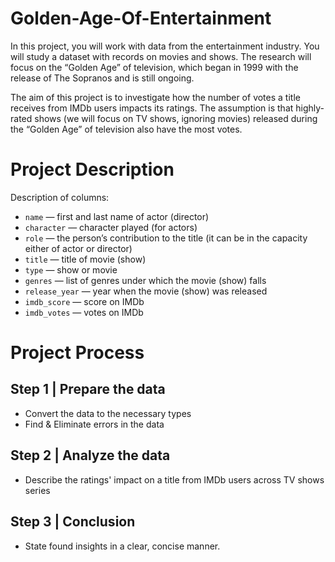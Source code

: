# Golden-Age-Of-Entertainment

In this project, you will work with data from the entertainment industry. You will study a dataset with records on movies and shows. The research will focus on the “Golden Age” of television, which began in 1999 with the release of The Sopranos and is still ongoing.

The aim of this project is to investigate how the number of votes a title receives from IMDb users impacts its ratings. The assumption is that highly-rated shows (we will focus on TV shows, ignoring movies) released during the “Golden Age” of television also have the most votes.

# Project Description

Description of columns:
* `name` — first and last name of actor (director)
* `character` — character played (for actors)
* `role` — the person’s contribution to the title (it can be in the capacity either of actor or director)
* `title` — title of movie (show)
* `type` — show or movie
* `genres` — list of genres under which the movie (show) falls
* `release_year` — year when the movie (show) was released
* `imdb_score` — score on IMDb
* `imdb_votes` — votes on IMDb

# Project Process

## Step 1 | Prepare the data
* Convert the data to the necessary types
* Find & Eliminate errors in the data
## Step 2 | Analyze the data
* Describe the ratings' impact on a title from IMDb users across TV shows series
## Step 3 | Conclusion
* State found insights in a clear, concise manner.
